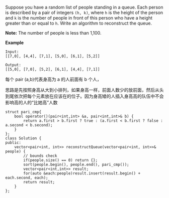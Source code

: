 Suppose you have a random list of people standing in a queue. Each person is described by a pair of integers `(h, k)`, where `h` is the height of the person and `k` is the number of people in front of this person who have a height greater than or equal to `h`. Write an algorithm to reconstruct the queue.

**Note:**
The number of people is less than 1,100.

**Example**

```
Input:
[[7,0], [4,4], [7,1], [5,0], [6,1], [5,2]]

Output:
[[5,0], [7,0], [5,2], [6,1], [4,4], [7,1]]
```

每个 pair (a,b)代表身高为 a 的人前面有 b 个人，

思路是先按照身高从大到小排列，如果身高一样，前面人数少的放前面，然后从头到尾依次把每个元素放在应该在的位子。因为身高矮的人插入身高高的队伍中不会影响高的人的“比她高”人数

```
struct pari_cmp{
    bool operator()(pair<int,int> &a, pair<int,int>& b) {
        return a.first > b.first ? true : (a.first < b.first ? false : a.second < b.second);
    }
};
class Solution {
public:
    vector<pair<int, int>> reconstructQueue(vector<pair<int, int>>& people) {
        // bounds check
        if(people.size() == 0) return {};
        sort(people.begin(), people.end(), pari_cmp());
        vector<pair<int,int>> result;
        for(auto &each:people)result.insert(result.begin() + each.second, each);
        return result;
    }
};
```


